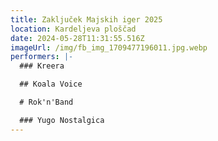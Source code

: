 ```yaml
---
title: Zaključek Majskih iger 2025
location: Kardeljeva ploščad
date: 2024-05-28T11:31:55.516Z
imageUrl: /img/fb_img_1709477196011.jpg.webp
performers: |-
  ### Kreera

  ## Koala Voice

  # Rok'n'Band

  ### Yugo Nostalgica
---
```

